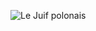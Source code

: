 ![Le Juif polonais](https://upload.wikimedia.org/wikipedia/commons/thumb/9/9a/Indian_tent_turtle_%28Pangshura_tentoria_tentoria%29.jpg/400px-Indian_tent_turtle_%28Pangshura_tentoria_tentoria%29.jpg)